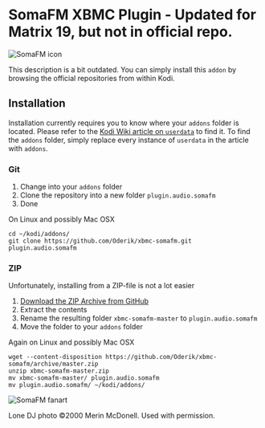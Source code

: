 SomaFM XBMC Plugin - Updated for Matrix 19, but not in official repo.
==================

![SomaFM icon](icon.png?raw=true)

This description is a bit outdated. You can simply install this `addon` by browsing the official repositories from within Kodi.

Installation
------------

Installation currently requires you to know where your `addons` folder is located. Please refer to
the [Kodi Wiki article on `userdata`](http://kodi.org/?title=Userdata) to find it. To find the
`addons` folder, simply replace every instance of `userdata` in the article with `addons`.

### Git

 1. Change into your `addons` folder
 2. Clone the repository into a new folder `plugin.audio.somafm`
 3. Done

On Linux and possibly Mac OSX

    cd ~/kodi/addons/
    git clone https://github.com/Oderik/xbmc-somafm.git plugin.audio.somafm

### ZIP

Unfortunately, installing from a ZIP-file is not a lot easier

 1. [Download the ZIP Archive from GitHub](https://github.com/Oderik/xbmc-somafm/archive/master.zip)
 2. Extract the contents
 3. Rename the resulting folder `xbmc-somafm-master` to `plugin.audio.somafm`
 4. Move the folder to your `addons` folder

Again on Linux and possibly Mac OSX

    wget --content-disposition https://github.com/Oderik/xbmc-somafm/archive/master.zip
    unzip xbmc-somafm-master.zip 
    mv xbmc-somafm-master/ plugin.audio.somafm
    mv plugin.audio.somafm/ ~/kodi/addons/

![SomaFM fanart](fanart.jpg?raw=true)

Lone DJ photo ©2000 Merin McDonell. Used with permission.
